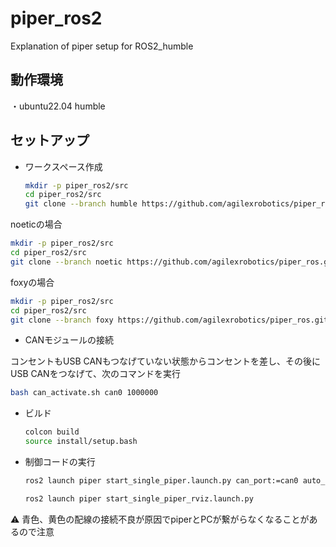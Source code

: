 # piper_ros2
Explanation of piper setup for ROS2_humble


## 動作環境
・ubuntu22.04 humble

## セットアップ
- ワークスペース作成
   ```bash
   mkdir -p piper_ros2/src
   cd piper_ros2/src
   git clone --branch humble https://github.com/agilexrobotics/piper_ros.git
   ```

noeticの場合
   ```bash
   mkdir -p piper_ros2/src
   cd piper_ros2/src
   git clone --branch noetic https://github.com/agilexrobotics/piper_ros.git
   ```

foxyの場合
   ```bash
   mkdir -p piper_ros2/src
   cd piper_ros2/src
   git clone --branch foxy https://github.com/agilexrobotics/piper_ros.git
   ```

- CANモジュールの接続

コンセントもUSB CANもつなげていない状態からコンセントを差し、その後にUSB CANをつなげて、次のコマンドを実行
   ```bash
   bash can_activate.sh can0 1000000
   ```

- ビルド
   ```bash
   colcon build
   source install/setup.bash
   ```
- 制御コードの実行 
   ```bash
   ros2 launch piper start_single_piper.launch.py can_port:=can0 auto_enable:=true gripper_exist:=true gripper_val_mutiple:=2
   ```

   ```bash
   ros2 launch piper start_single_piper_rviz.launch.py
   ```
   
⚠️ 青色、黄色の配線の接続不良が原因でpiperとPCが繋がらなくなることがあるので注意
